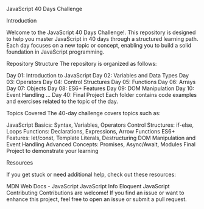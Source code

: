 JavaScript 40 Days Challenge

Introduction

Welcome to the JavaScript 40 Days Challenge!.
This repository is designed to help you master JavaScript in 40 days through a structured learning path.
Each day focuses on a new topic or concept, enabling you to build a solid foundation in JavaScript programming.

Repository Structure
The repository is organized as follows:

Day 01: Introduction to JavaScript
Day 02: Variables and Data Types
Day 03: Operators
Day 04: Control Structures
Day 05: Functions
Day 06: Arrays
Day 07: Objects
Day 08: ES6+ Features
Day 09: DOM Manipulation
Day 10: Event Handling
...
Day 40: Final Project
Each folder contains code examples and exercises related to the topic of the day.

Topics Covered
The 40-day challenge covers topics such as:

JavaScript Basics: Syntax, Variables, Operators
Control Structures: if-else, Loops
Functions: Declarations, Expressions, Arrow Functions
ES6+ Features: let/const, Template Literals, Destructuring
DOM Manipulation and Event Handling
Advanced Concepts: Promises, Async/Await, Modules
Final Project to demonstrate your learning

Resources

If you get stuck or need additional help, check out these resources:

MDN Web Docs - JavaScript
JavaScript Info
Eloquent JavaScript
Contributing
Contributions are welcome! If you find an issue or want to enhance this project, feel free to open an issue or submit a pull request.

